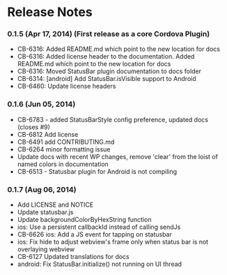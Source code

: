 <!--
#
# Licensed to the Apache Software Foundation (ASF) under one
# or more contributor license agreements.  See the NOTICE file
# distributed with this work for additional information
# regarding copyright ownership.  The ASF licenses this file
# to you under the Apache License, Version 2.0 (the
# "License"); you may not use this file except in compliance
# with the License.  You may obtain a copy of the License at
# 
# http://www.apache.org/licenses/LICENSE-2.0
# 
# Unless required by applicable law or agreed to in writing,
# software distributed under the License is distributed on an
# "AS IS" BASIS, WITHOUT WARRANTIES OR CONDITIONS OF ANY
#  KIND, either express or implied.  See the License for the
# specific language governing permissions and limitations
# under the License.
#
-->
# Release Notes

### 0.1.5 (Apr 17, 2014) (First release as a core Cordova Plugin)
* CB-6316: Added README.md which point to the new location for docs
* CB-6316: Added license header to the documentation. Added README.md which point to the new location for docs
* CB-6316: Moved StatusBar plugin documentation to docs folder
* CB-6314: [android] Add StatusBar.isVisible support to Android
* CB-6460: Update license headers

### 0.1.6 (Jun 05, 2014)
* CB-6783 - added StatusBarStyle config preference,  updated docs (closes #9)
* CB-6812 Add license
* CB-6491 add CONTRIBUTING.md
* CB-6264 minor formatting issue
* Update docs with recent WP changes, remove 'clear' from the loist of named colors in documentation
* CB-6513 - Statusbar plugin for Android is not compiling

### 0.1.7 (Aug 06, 2014)
* Add LICENSE and NOTICE
* Update statusbar.js
* Update backgroundColorByHexString function
* ios: Use a persistent callbackId instead of calling sendJs
* CB-6626 ios: Add a JS event for tapping on statusbar
* ios: Fix hide to adjust webview's frame only when status bar is not overlaying webview
* CB-6127 Updated translations for docs
* android: Fix StatusBar.initialize() not running on UI thread
